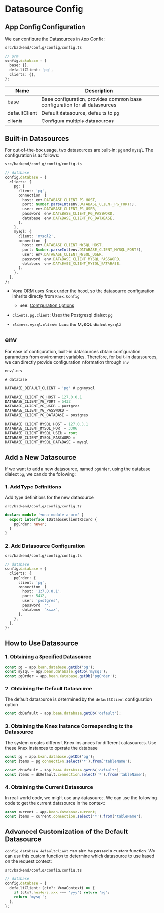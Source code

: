 # Datasource Config

## App Config Configuration

We can configure the Datasources in App Config:

`src/backend/config/config/config.ts`

``` typescript
// orm
config.database = {
  base: {},
  defaultClient: 'pg',
  clients: {},
};
```

|Name|Description|
|--|--|
|base|Base configuration, provides common base configuration for all datasources|
|defaultClient|Default datasource, defaults to `pg`|
|clients|Configure multiple datasources|

## Built-in Datasources

For out-of-the-box usage, two datasources are built-in: `pg` and `mysql`. The configuration is as follows:

`src/backend/config/config/config.ts`

``` typescript
// database
config.database = {
  clients: {
    pg: {
      client: 'pg',
      connection: {
        host: env.DATABASE_CLIENT_PG_HOST,
        port: Number.parseInt(env.DATABASE_CLIENT_PG_PORT!),
        user: env.DATABASE_CLIENT_PG_USER,
        password: env.DATABASE_CLIENT_PG_PASSWORD,
        database: env.DATABASE_CLIENT_PG_DATABASE,
      },
    },
    mysql: {
      client: 'mysql2',
      connection: {
        host: env.DATABASE_CLIENT_MYSQL_HOST,
        port: Number.parseInt(env.DATABASE_CLIENT_MYSQL_PORT!),
        user: env.DATABASE_CLIENT_MYSQL_USER,
        password: env.DATABASE_CLIENT_MYSQL_PASSWORD,
        database: env.DATABASE_CLIENT_MYSQL_DATABASE,
      },
    },
  },
};
```

* Vona ORM uses [Knex](https://knexjs.org/) under the hood, so the datasource configuration inherits directly from `Knex.Config`
  - See: [Configuration Options](https://knexjs.org/guide/#configuration-options)

* `clients.pg.client`: Uses the Postgresql dialect `pg`
* `clients.mysql.client`: Uses the MySQL dialect `mysql2`

## env

For ease of configuration, built-in datasources obtain configuration parameters from environment variables. Therefore, for built-in datasources, we can directly provide configuration information through `env`

`env/.env`

``` typescript
# database

DATABASE_DEFAULT_CLIENT = 'pg' # pg/mysql

DATABASE_CLIENT_PG_HOST = 127.0.0.1
DATABASE_CLIENT_PG_PORT = 5432
DATABASE_CLIENT_PG_USER = postgres
DATABASE_CLIENT_PG_PASSWORD = 
DATABASE_CLIENT_PG_DATABASE = postgres

DATABASE_CLIENT_MYSQL_HOST = 127.0.0.1
DATABASE_CLIENT_MYSQL_PORT = 3306
DATABASE_CLIENT_MYSQL_USER = root
DATABASE_CLIENT_MYSQL_PASSWORD = 
DATABASE_CLIENT_MYSQL_DATABASE = mysql
```

## Add a New Datasource

If we want to add a new datasource, named `pgOrder`, using the database dialect `pg`, we can do the following:

### 1. Add Type Definitions

Add type definitions for the new datasource

`src/backend/config/config/config.ts`

``` typescript
declare module 'vona-module-a-orm' {
  export interface IDatabaseClientRecord {
    pgOrder: never;
  }
}
```

### 2. Add Datasource Configuration

`src/backend/config/config/config.ts`

``` typescript
// database
config.database = {
  clients: {
    pgOrder: {
      client: 'pg',
      connection: {
        host: '127.0.0.1',
        port: 5432,
        user: 'postgres',
        password: '',
        database: 'xxxx',
      },
    },
  },
};
```

## How to Use Datasource

### 1. Obtaining a Specified Datasource

``` typescript
const pg = app.bean.database.getDb('pg');
const mysql = app.bean.database.getDb('mysql');
const pgOrder = app.bean.database.getDb('pgOrder');
```

### 2. Obtaining the Default Datasource

The default datasource is determined by the `defaultClient` configuration option

``` typescript
const dbDefault = app.bean.database.getDb('default');
```

### 3. Obtaining the Knex Instance Corresponding to the Datasource

The system creates different Knex instances for different datasources. Use these Knex instances to operate the database

``` typescript
const pg = app.bean.database.getDb('pg');
const items = pg.connection.select('*').from('tableName');

const dbDefault = app.bean.database.getDb('default');
const items = dbDefault.connection.select('*').from('tableName');
```

### 4. Obtaining the Current Datasource

In real-world code, we might use any datasource. We can use the following code to get the current datasource in the context:

``` typescript
const current = app.bean.database.current;
const items = current.connection.select('*').from('tableName');
```

## Advanced Customization of the Default Datasource

`config.database.defaultClient` can also be passed a custom function. We can use this custom function to determine which datasource to use based on the request context:

`src/backend/config/config/config.ts`

``` typescript
// database
config.database = {
  defaultClient: (ctx?: VonaContext) => {
    if (ctx?.headers.xxx === 'yyy') return 'pg';
    return 'mysql';
  },
};
```
